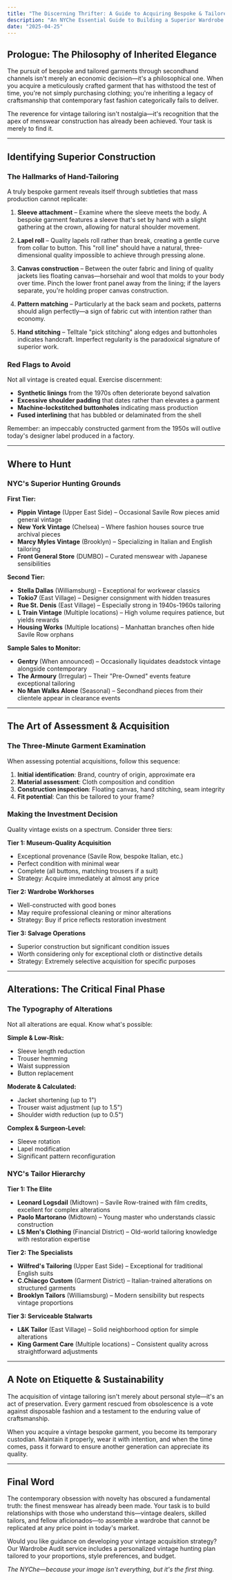 ```yaml
---
title: "The Discerning Thrifter: A Guide to Acquiring Bespoke & Tailored Vintage"
description: "An NYChe Essential Guide to Building a Superior Wardrobe Through Strategic Secondhand Acquisition"
date: "2025-04-25"
---
```


## Prologue: The Philosophy of Inherited Elegance

The pursuit of bespoke and tailored garments through secondhand channels isn't merely an economic decision—it's a philosophical one. When you acquire a meticulously crafted garment that has withstood the test of time, you're not simply purchasing clothing; you're inheriting a legacy of craftsmanship that contemporary fast fashion categorically fails to deliver.

The reverence for vintage tailoring isn't nostalgia—it's recognition that the apex of menswear construction has already been achieved. Your task is merely to find it.

---

## Identifying Superior Construction

### The Hallmarks of Hand-Tailoring

A truly bespoke garment reveals itself through subtleties that mass production cannot replicate:

1. **Sleeve attachment** – Examine where the sleeve meets the body. A bespoke garment features a sleeve that's set by hand with a slight gathering at the crown, allowing for natural shoulder movement.

2. **Lapel roll** – Quality lapels roll rather than break, creating a gentle curve from collar to button. This "roll line" should have a natural, three-dimensional quality impossible to achieve through pressing alone.

3. **Canvas construction** – Between the outer fabric and lining of quality jackets lies floating canvas—horsehair and wool that molds to your body over time. Pinch the lower front panel away from the lining; if the layers separate, you're holding proper canvas construction.

4. **Pattern matching** – Particularly at the back seam and pockets, patterns should align perfectly—a sign of fabric cut with intention rather than economy.

5. **Hand stitching** – Telltale "pick stitching" along edges and buttonholes indicates handcraft. Imperfect regularity is the paradoxical signature of superior work.

### Red Flags to Avoid

Not all vintage is created equal. Exercise discernment:

- **Synthetic linings** from the 1970s often deteriorate beyond salvation
- **Excessive shoulder padding** that dates rather than elevates a garment
- **Machine-lockstitched buttonholes** indicating mass production
- **Fused interlining** that has bubbled or delaminated from the shell

Remember: an impeccably constructed garment from the 1950s will outlive today's designer label produced in a factory.

---

## Where to Hunt

### NYC's Superior Hunting Grounds

**First Tier:**
- **Pippin Vintage** (Upper East Side) – Occasional Savile Row pieces amid general vintage
- **New York Vintage** (Chelsea) – Where fashion houses source true archival pieces
- **Marcy Myles Vintage** (Brooklyn) – Specializing in Italian and English tailoring
- **Front General Store** (DUMBO) – Curated menswear with Japanese sensibilities

**Second Tier:**
- **Stella Dallas** (Williamsburg) – Exceptional for workwear classics
- **Tokio7** (East Village) – Designer consignment with hidden treasures
- **Rue St. Denis** (East Village) – Especially strong in 1940s-1960s tailoring
- **L Train Vintage** (Multiple locations) – High volume requires patience, but yields rewards
- **Housing Works** (Multiple locations) – Manhattan branches often hide Savile Row orphans

**Sample Sales to Monitor:**
- **Gentry** (When announced) – Occasionally liquidates deadstock vintage alongside contemporary
- **The Armoury** (Irregular) – Their "Pre-Owned" events feature exceptional tailoring
- **No Man Walks Alone** (Seasonal) – Secondhand pieces from their clientele appear in clearance events

---

## The Art of Assessment & Acquisition

### The Three-Minute Garment Examination

When assessing potential acquisitions, follow this sequence:

1. **Initial identification**: Brand, country of origin, approximate era
2. **Material assessment**: Cloth composition and condition
3. **Construction inspection**: Floating canvas, hand stitching, seam integrity
4. **Fit potential**: Can this be tailored to your frame?

### Making the Investment Decision

Quality vintage exists on a spectrum. Consider three tiers:

**Tier 1: Museum-Quality Acquisition**
- Exceptional provenance (Savile Row, bespoke Italian, etc.)
- Perfect condition with minimal wear
- Complete (all buttons, matching trousers if a suit)
- Strategy: Acquire immediately at almost any price

**Tier 2: Wardrobe Workhorses**
- Well-constructed with good bones
- May require professional cleaning or minor alterations
- Strategy: Buy if price reflects restoration investment

**Tier 3: Salvage Operations**
- Superior construction but significant condition issues
- Worth considering only for exceptional cloth or distinctive details
- Strategy: Extremely selective acquisition for specific purposes

---

## Alterations: The Critical Final Phase

### The Typography of Alterations

Not all alterations are equal. Know what's possible:

**Simple & Low-Risk:**
- Sleeve length reduction
- Trouser hemming
- Waist suppression
- Button replacement

**Moderate & Calculated:**
- Jacket shortening (up to 1")
- Trouser waist adjustment (up to 1.5")
- Shoulder width reduction (up to 0.5")

**Complex & Surgeon-Level:**
- Sleeve rotation
- Lapel modification
- Significant pattern reconfiguration

### NYC's Tailor Hierarchy

**Tier 1: The Elite**
- **Leonard Logsdail** (Midtown) – Savile Row-trained with film credits, excellent for complex alterations
- **Paolo Martorano** (Midtown) – Young master who understands classic construction
- **LS Men's Clothing** (Financial District) – Old-world tailoring knowledge with restoration expertise

**Tier 2: The Specialists**
- **Wilfred's Tailoring** (Upper East Side) – Exceptional for traditional English suits
- **C.Chiacgo Custom** (Garment District) – Italian-trained alterations on structured garments
- **Brooklyn Tailors** (Williamsburg) – Modern sensibility but respects vintage proportions

**Tier 3: Serviceable Stalwarts**
- **L&K Tailor** (East Village) – Solid neighborhood option for simple alterations
- **King Garment Care** (Multiple locations) – Consistent quality across straightforward adjustments

---

## A Note on Etiquette & Sustainability

The acquisition of vintage tailoring isn't merely about personal style—it's an act of preservation. Every garment rescued from obsolescence is a vote against disposable fashion and a testament to the enduring value of craftsmanship.

When you acquire a vintage bespoke garment, you become its temporary custodian. Maintain it properly, wear it with intention, and when the time comes, pass it forward to ensure another generation can appreciate its quality.

---

## Final Word

The contemporary obsession with novelty has obscured a fundamental truth: the finest menswear has already been made. Your task is to build relationships with those who understand this—vintage dealers, skilled tailors, and fellow aficionados—to assemble a wardrobe that cannot be replicated at any price point in today's market.

Would you like guidance on developing your vintage acquisition strategy? Our Wardrobe Audit service includes a personalized vintage hunting plan tailored to your proportions, style preferences, and budget.

*The NYChe—because your image isn't everything, but it's the first thing.*

